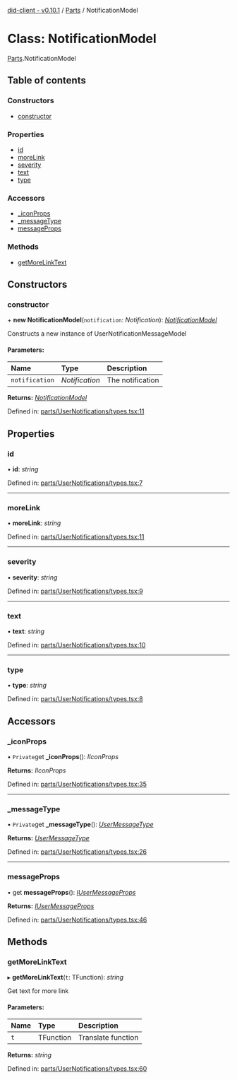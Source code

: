 [did-client - v0.10.1](../README.md) / [Parts](../modules/parts.md) / NotificationModel

# Class: NotificationModel

[Parts](../modules/parts.md).NotificationModel

## Table of contents

### Constructors

- [constructor](parts.notificationmodel.md#constructor)

### Properties

- [id](parts.notificationmodel.md#id)
- [moreLink](parts.notificationmodel.md#morelink)
- [severity](parts.notificationmodel.md#severity)
- [text](parts.notificationmodel.md#text)
- [type](parts.notificationmodel.md#type)

### Accessors

- [\_iconProps](parts.notificationmodel.md#_iconprops)
- [\_messageType](parts.notificationmodel.md#_messagetype)
- [messageProps](parts.notificationmodel.md#messageprops)

### Methods

- [getMoreLinkText](parts.notificationmodel.md#getmorelinktext)

## Constructors

### constructor

\+ **new NotificationModel**(`notification`: *Notification*): [*NotificationModel*](parts.notificationmodel.md)

Constructs a new instance of UserNotificationMessageModel

#### Parameters:

Name | Type | Description |
:------ | :------ | :------ |
`notification` | *Notification* | The notification    |

**Returns:** [*NotificationModel*](parts.notificationmodel.md)

Defined in: [parts/UserNotifications/types.tsx:11](https://github.com/Puzzlepart/did/blob/dev/client/parts/UserNotifications/types.tsx#L11)

## Properties

### id

• **id**: *string*

Defined in: [parts/UserNotifications/types.tsx:7](https://github.com/Puzzlepart/did/blob/dev/client/parts/UserNotifications/types.tsx#L7)

___

### moreLink

• **moreLink**: *string*

Defined in: [parts/UserNotifications/types.tsx:11](https://github.com/Puzzlepart/did/blob/dev/client/parts/UserNotifications/types.tsx#L11)

___

### severity

• **severity**: *string*

Defined in: [parts/UserNotifications/types.tsx:9](https://github.com/Puzzlepart/did/blob/dev/client/parts/UserNotifications/types.tsx#L9)

___

### text

• **text**: *string*

Defined in: [parts/UserNotifications/types.tsx:10](https://github.com/Puzzlepart/did/blob/dev/client/parts/UserNotifications/types.tsx#L10)

___

### type

• **type**: *string*

Defined in: [parts/UserNotifications/types.tsx:8](https://github.com/Puzzlepart/did/blob/dev/client/parts/UserNotifications/types.tsx#L8)

## Accessors

### \_iconProps

• `Private`get **_iconProps**(): *IIconProps*

**Returns:** *IIconProps*

Defined in: [parts/UserNotifications/types.tsx:35](https://github.com/Puzzlepart/did/blob/dev/client/parts/UserNotifications/types.tsx#L35)

___

### \_messageType

• `Private`get **_messageType**(): [*UserMessageType*](../modules/components.md#usermessagetype)

**Returns:** [*UserMessageType*](../modules/components.md#usermessagetype)

Defined in: [parts/UserNotifications/types.tsx:26](https://github.com/Puzzlepart/did/blob/dev/client/parts/UserNotifications/types.tsx#L26)

___

### messageProps

• get **messageProps**(): [*IUserMessageProps*](../interfaces/components.iusermessageprops.md)

**Returns:** [*IUserMessageProps*](../interfaces/components.iusermessageprops.md)

Defined in: [parts/UserNotifications/types.tsx:46](https://github.com/Puzzlepart/did/blob/dev/client/parts/UserNotifications/types.tsx#L46)

## Methods

### getMoreLinkText

▸ **getMoreLinkText**(`t`: TFunction): *string*

Get text for more link

#### Parameters:

Name | Type | Description |
:------ | :------ | :------ |
`t` | TFunction | Translate function    |

**Returns:** *string*

Defined in: [parts/UserNotifications/types.tsx:60](https://github.com/Puzzlepart/did/blob/dev/client/parts/UserNotifications/types.tsx#L60)
